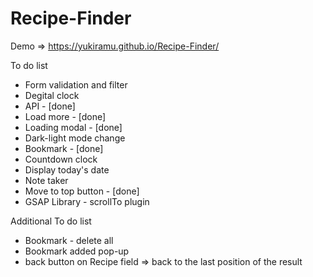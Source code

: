 # Recipe-Finder

Demo => https://yukiramu.github.io/Recipe-Finder/

To do list <br>
<ul>
<li>Form validation and filter</li>
<li>Degital clock</li>
<li>API - [done]</li>
<li>Load more - [done]</li>
<li>Loading modal - [done]</li>
<li>Dark-light mode change</li>
<li>Bookmark - [done]</li>
<li>Countdown clock</li>
<li>Display today's date</li>
<li>Note taker</li>
<li>Move to top button - [done]</li>
<li>GSAP Library - scrollTo plugin</li>
</ul>

Additional To do list <br>
<ul>
<li>Bookmark - delete all</li>
<li>Bookmark added pop-up</li>
<li>back button on Recipe field => back to the last position of the result</li>
</ul>
